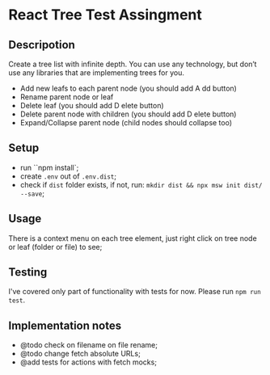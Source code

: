 # React Tree Test Assingment

## Descripotion

Create a tree list with infinite depth.
You can use any technology, but don’t use any libraries that are implementing trees for you.

- Add new leafs to each parent node (you should add A​ dd button)​
- Rename parent node or leaf
- Delete leaf (you should add D​ elete button​)
- Delete parent node with children (you should add D​ elete button)​
- Expand/Collapse parent node (child nodes should collapse too)

## Setup

- run ``npm install`;
- create ``.env`` out of  ``.env.dist``;
- check if ``dist`` folder exists, if not, run: ``mkdir dist && npx msw init dist/ --save``;

## Usage

There is a context menu on each tree element, just right click on tree node or leaf (folder or file) to see;

## Testing

I've covered only part of functionality with tests for now.
Please run ``npm run test``.

## Implementation notes

- @todo check on filename on file rename;
- @todo change fetch absolute URLs;
- @add tests for actions with fetch mocks;